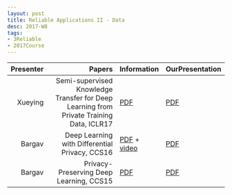 ```yaml
---
layout: post
title: Reliable Applications II - Data
desc: 2017-W8
tags:
- 3Reliable
- 2017Course
---
```




| Presenter | Papers | Information| OurPresentation |
| -----: | ----------: | :----- | :----- |
| Xueying | Semi-supervised Knowledge Transfer for Deep Learning from Private Training Data, ICLR17 | [PDF](https://arxiv.org/abs/1610.05755) | [PDF]({{site.baseurl}}/talks/20171012-Xueying.pdf) |
| Bargav |  Deep Learning with Differential Privacy, CCS16 | [PDF](https://arxiv.org/abs/1607.00133) + [video](https://www.youtube.com/watch?v=ZxDBEyjiPxI) | [PDF]({{site.baseurl}}/talks/20171012-Bargav-2.pdf) |
| Bargav | Privacy-Preserving Deep Learning, CCS15 | [PDF](https://www.cs.cornell.edu/~shmat/shmat_ccs15.pdf) | [PDF]({{site.baseurl}}/talks/20171012-Bargav-1.pdf) |
